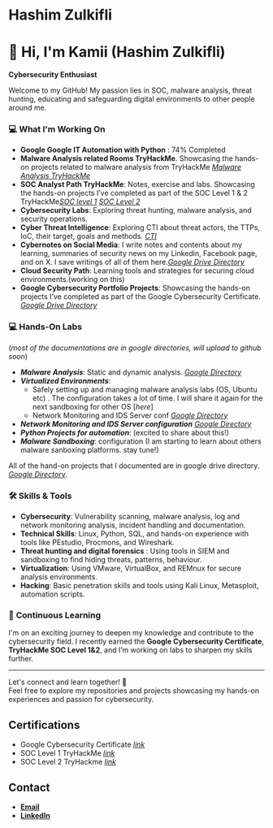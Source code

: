 # Hashim Zulkifli

# 👋 Hi, I'm Kamii (Hashim Zulkifli)  
**Cybersecurity Enthusiast**  

Welcome to my GitHub! My passion lies in SOC, malware analysis, threat hunting, educating and safeguarding digital environments to other people around me.  

### 💻 **What I'm Working On**  
- **Google Google IT Automation with Python** : 74% Completed
- **Malware Analysis related Rooms TryHackMe**. Showcasing the hands-on projects related to malware analysis from TryHackMe [_Malware Analysis TryHackMe_](https://github.com/KAmii-cxo/Malware-Analysis-Rooms-TryHackMe)
- **SOC Analyst Path TryHackMe**: Notes, exercise and labs. Showcasing the hands-on projects I’ve completed as part of the SOC Level 1 & 2 TryHackMe[_SOC level 1_](https://github.com/KAmii-cxo/SOC-Level-1) [_SOC Level 2_](https://github.com/KAmii-cxo/SOC-Level-2)
- **Cybersecurity Labs**: Exploring threat hunting, malware analysis, and security operations.
- **Cyber Threat Intelligence**: Exploring CTI about threat actors, the TTPs, IoC, their target, goals and methods. [_CTI_](https://github.com/KAmii-cxo/CTI)
- **Cybernotes on Social Media**: I write notes and contents about my learning, summaries of security news on my Linkedin, Facebook page, and on X. I save writings of all of them here.[_Google Drive Directory_](https://drive.google.com/drive/folders/1u8-QqXknTNLB9Spc4rZGn79dt8s4LD1j?usp=drive_link)
- **Cloud Security Path**: Learning tools and strategies for securing cloud environments.(working on this)
- **Google Cybersecurity Portfolio Projects**: Showcasing the hands-on projects I’ve completed as part of the Google Cybersecurity Certificate. [_Google Drive Directory_](https://github.com/KAmii-cxo/Google-Cybersecurity-Certs-Projects)

### 💻 Hands-On Labs 
(_most of the documentations are in google directories, will upload to github soon_)
- ***Malware Analysis***: Static and dynamic analysis. [_Google Directory_](https://drive.google.com/drive/folders/19guyZxUA1wlEPnfp9a9CTzwqDk9kUGHA?usp=drive_link)
- ***Virtualized Environments***:
  -  Safely setting up and managing malware analysis labs (OS, Ubuntu etc) . The configuration takes a lot of time. I will share it again for the next sandboxing for other OS [_here_]
  -  Network Monitoring and IDS Server conf [_Google Directory_](https://drive.google.com/drive/folders/1RSOSt8RlBUPyBMuVYi8e5aK3L0ULndsW?usp=drive_link)
- ***Network Monitoring and IDS Server configuration*** [_Google Directory_](https://drive.google.com/drive/folders/1RSOSt8RlBUPyBMuVYi8e5aK3L0ULndsW?usp=drive_link)
- ***Python Projects for automation***: (excited to share about this!)
- ***Malware Sandboxing***: configuration (I am starting to learn about others malware sanboxing platforms. stay tune!)


All of the hand-on projects that I documented are in google drive directory. [_Google Directory_](https://drive.google.com/drive/folders/1sW4_92HpIKTx5grm9TDgcOn4ZMe2RdG6?usp=drive_link).

### 🛠 **Skills & Tools**  
- **Cybersecurity**: Vulnerability scanning, malware analysis, log and network monitoring analysis, incident handling and documentation.  
- **Technical Skills**: Linux, Python, SQL, and hands-on experience with tools like PEstudio, Procmons, and Wireshark.
- **Threat hunting and digital forensics** : Using tools in SIEM and sandboxing to find hiding threats, patterns, behaviour. 
- **Virtualization**: Using VMware, VirtualBox, and REMnux for secure analysis environments.
- **Hacking**: Basic penetration skills and tools using Kali Linux, Metasploit, automation scripts.  

### 📖 **Continuous Learning**  
I'm on an exciting journey to deepen my knowledge and contribute to the cybersecurity field. I recently earned the **Google Cybersecurity Certificate**, **TryHackMe SOC Level 1&2**, and I’m working on labs to sharpen my skills further.  

---

Let's connect and learn together! 🚀  
Feel free to explore my repositories and projects showcasing my hands-on experiences and passion for cybersecurity.  


## Certifications
- Google Cybersecurity Certificate [_link_](https://coursera.org/share/c54a640b6cb6f38d61a229826c7821f3)
- SOC Level 1 TryHackMe [_link_](https://tryhackme-certificates.s3-eu-west-1.amazonaws.com/THM-6FADHLSSBA.pdf)
- SOC Level 2 TryHackme [_link_](https://tryhackme-certificates.s3-eu-west-1.amazonaws.com/THM-SSJ7SOWIKN.pdf)

## Contact
- [**Email**](hashimzulkifli@gmail.com)
- [**LinkedIn**](https://www.linkedin.com/in/hashim-zulkifli/)
